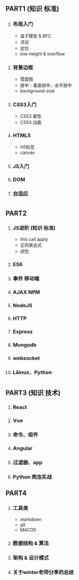 ## PART1 (知识 标准)

1. ### 布局入门
    - 盒子模型 & BFC
    - 浮动
    - 定位
    - line-height & overflow

1. ### 背景边框
    - 雪碧图
    - 居中：垂直居中，水平居中
    - background-size

1. ### CSS3入门
    - CSS3 属性
    - CSS3 动画

1. ### HTML5
    - H5标签
    - canvas

1. ### JS入门

1. ### DOM

1. ### 自适应
# 


## PART2

1. ### JS进阶 (知识 标准)
    - this call apply
    - 正则表达式
    - 闭包
1. ### ES6 

1. ### 事件 移动端

1. ### AJAX NPM

1. ### NodeJS

1. ### HTTP

1. ### Express

1. ### Mongodb

1. ### websocket

1. ### Låinux、Python
# 

## PART3 (知识 技术)

1. ### React

1. ### Vue

1. ### 命令、组件

1. ### Angular

1. ### 过滤器、app


1. ### Python 爬虫实战


## PART4 

1. ### 工具类
    - markdown
    - git
    - MACOS

2. ### 数据结构 & 算法

1. ### 架构 & 设计模式

1. ### 关于winter老师分享的总结




